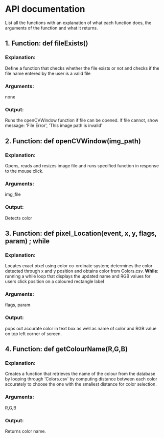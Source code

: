 # API documentation
List all the functions with an explanation of what each function does, the arguments of the function and what it returns.


## 1. Function: def fileExists()
### Explanation:
Define a function that checks whether the file exists or not and checks if the file name entered by the user is a valid file
### Arguments: 
none
### Output:
Runs the openCVWindow function if file can be opened. If file cannot, show message: 'File Error', 'This image path is invalid'


## 2. Function: def openCVWindow(img_path)
### Explanation:
Opens, reads and resizes image file and runs specified function in response to the mouse click.
### Arguments:
img_file
### Output:
Detects color

## 3. Function: def pixel_Location(event, x, y, flags, param) ; while
### Explanation:
Locates exact pixel using color co-ordinate system; determines the color detected through x and y position and obtains color from Colors.csv. 
**While:** running a while loop that displays the updated name and RGB values for users click position on a coloured rectangle label
### Arguments:
flags, param
### Output: 
pops out accurate color in text box as well as name of color and RGB value on top left corner of screen.

## 4. Function: def getColourName(R,G,B)
### Explanation: 
Creates a function that retrieves the name of the colour from the database by looping through 'Colors.csv' 
by computing distance between each color accurately to choose the one with the smallest distance for color selection.
### Arguments: 
R,G,B
### Output:
Returns color name.




